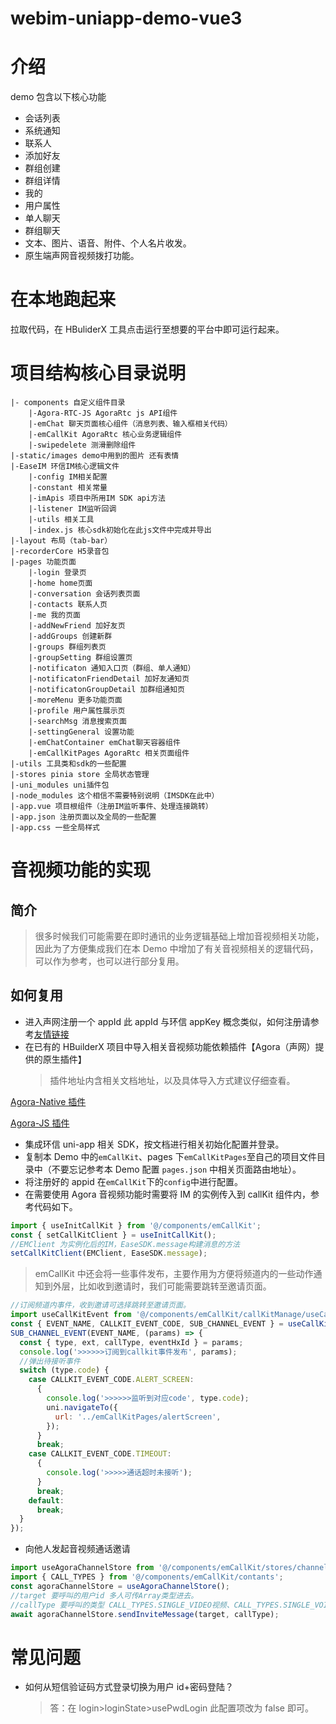 # webim-uniapp-demo-vue3

# 介绍

demo 包含以下核心功能

- 会话列表
- 系统通知
- 联系人
- 添加好友
- 群组创建
- 群组详情
- 我的
- 用户属性
- 单人聊天
- 群组聊天
- 文本、图片、语音、附件、个人名片收发。
- 原生端声网音视频拨打功能。

# 在本地跑起来

拉取代码，在 HBuliderX 工具点击运行至想要的平台中即可运行起来。

# 项目结构核心目录说明

```shell
|- components 自定义组件目录
    |-Agora-RTC-JS AgoraRtc js API组件
    |-emChat 聊天页面核心组件（消息列表、输入框相关代码）
    |-emCallKit AgoraRtc 核心业务逻辑组件
    |-swipedelete 测滑删除组件
|-static/images demo中用到的图片 还有表情
|-EaseIM 环信IM核心逻辑文件
    |-config IM相关配置
    |-constant 相关常量
    |-imApis 项目中所用IM SDK api方法
    |-listener IM监听回调
    |-utils 相关工具
    |-index.js 核心sdk初始化在此js文件中完成并导出
|-layout 布局（tab-bar）
|-recorderCore H5录音包
|-pages 功能页面
    |-login 登录页
    |-home home页面
    |-conversation 会话列表页面
    |-contacts 联系人页
    |-me 我的页面
    |-addNewFriend 加好友页
    |-addGroups 创建新群
    |-groups 群组列表页
    |-groupSetting 群组设置页
    |-notificaton 通知入口页（群组、单人通知）
    |-notificatonFriendDetail 加好友通知页
    |-notificatonGroupDetail 加群组通知页
    |-moreMenu 更多功能页面
    |-profile 用户属性展示页
    |-searchMsg 消息搜索页面
    |-settingGeneral 设置功能
    |-emChatContainer emChat聊天容器组件
    |-emCallKitPages AgoraRtc 相关页面组件
|-utils 工具类和sdk的一些配置
|-stores pinia store 全局状态管理
|-uni_modules uni插件包
|-node_modules 这个相信不需要特别说明（IMSDK在此中）
|-app.vue 项目根组件（注册IM监听事件、处理连接跳转）
|-app.json 注册页面以及全局的一些配置
|-app.css 一些全局样式
```

# 音视频功能的实现

## 简介

> 很多时候我们可能需要在即时通讯的业务逻辑基础上增加音视频相关功能，因此为了方便集成我们在本 Demo 中增加了有关音视频相关的逻辑代码，可以作为参考，也可以进行部分复用。

## 如何复用

- 进入声网注册一个 appId 此 appId 与环信 appKey 概念类似，如何注册请参考[友情链接](https://docportal.shengwang.cn/cn/Agora%20Platform/get_appid_token?platform=All%20Platforms)
- 在已有的 HBuilderX 项目中导入相关音视频功能依赖插件【Agora（声网）提供的原生插件】
  > 插件地址内含相关文档地址，以及具体导入方式建议仔细查看。

[Agora-Native 插件](https://ext.dcloud.net.cn/plugin?id=3720)

[Agora-JS 插件](https://ext.dcloud.net.cn/plugin?id=3741)

- 集成环信 uni-app 相关 SDK，按文档进行相关初始化配置并登录。
- 复制本 Demo 中的`emCallKit`、pages 下`emCallKitPages`至自己的项目文件目录中（不要忘记参考本 Demo 配置 `pages.json` 中相关页面路由地址）。
- 将注册好的 appid 在`emCallKit`下的`config`中进行配置。
- 在需要使用 Agora 音视频功能时需要将 IM 的实例传入到 callKit 组件内，参考代码如下。

```js
import { useInitCallKit } from '@/components/emCallKit';
const { setCallKitClient } = useInitCallKit();
//EMClient 为实例化后的IM，EaseSDK.message构建消息的方法
setCallKitClient(EMClient, EaseSDK.message);
```

> emCallKit 中还会将一些事件发布，主要作用为方便将频道内的一些动作通知到外层，比如收到邀请时，我们可能需要跳转至邀请页面。

```js
//订阅频道内事件，收到邀请可选择跳转至邀请页面。
import useCallKitEvent from '@/components/emCallKit/callKitManage/useCallKitEvent';
const { EVENT_NAME, CALLKIT_EVENT_CODE, SUB_CHANNEL_EVENT } = useCallKitEvent();
SUB_CHANNEL_EVENT(EVENT_NAME, (params) => {
  const { type, ext, callType, eventHxId } = params;
  console.log('>>>>>>订阅到callkit事件发布', params);
  //弹出待接听事件
  switch (type.code) {
    case CALLKIT_EVENT_CODE.ALERT_SCREEN:
      {
        console.log('>>>>>>监听到对应code', type.code);
        uni.navigateTo({
          url: '../emCallKitPages/alertScreen',
        });
      }
      break;
    case CALLKIT_EVENT_CODE.TIMEOUT:
      {
        console.log('>>>>>通话超时未接听');
      }
      break;
    default:
      break;
  }
});
```

- 向他人发起音视频通话邀请

```js
import useAgoraChannelStore from '@/components/emCallKit/stores/channelManger';
import { CALL_TYPES } from '@/components/emCallKit/contants';
const agoraChannelStore = useAgoraChannelStore();
//target 要呼叫的用户id 多人可传Array类型进去。
//callType 要呼叫的类型 CALL_TYPES.SINGLE_VIDEO视频、CALL_TYPES.SINGLE_VOICE语音
await agoraChannelStore.sendInviteMessage(target, callType);
```

# 常见问题

- 如何从短信验证码方式登录切换为用户 id+密码登陆？
  > 答：在 login>loginState>usePwdLogin 此配置项改为 false 即可。

